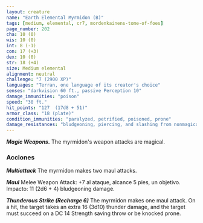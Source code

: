 ```yaml
---
layout: creature
name: "Earth Elemental Myrmidon (B)"
tags: [medium, elemental, cr7, mordenkainens-tome-of-foes]
page_number: 202
cha: 10 (0)
wis: 10 (0)
int: 8 (-1)
con: 17 (+3)
dex: 10 (0)
str: 18 (+4)
size: Medium elemental
alignment: neutral
challenge: "7 (2900 XP)"
languages: "Terran, one language of its creator's choice"
senses: "darkvision 60 ft., passive Perception 10"
damage_immunities: "poison"
speed: "30 ft."
hit_points: "127  (17d8 + 51)"
armor_class: "18 (plate)"
condition_immunities: "paralyzed, petrified, poisoned, prone"
damage_resistances: "bludgeoning, piercing, and slashing from nonmagical attacks"
---
```


***Magic Weapons.*** The myrmidon's weapon attacks are magical.

### Acciones

***Multiattack*** The myrmidon makes two maul attacks.

***Maul*** Melee Weapon Attack: +7 al ataque, alcance 5 pies, un objetivo. Impacto: 11 (2d6 + 4) bludgeoning damage.

***Thunderous Strike (Recharge 6)*** The myrmidon makes one maul attack. On a hit, the target takes an extra 16 (3d10) thunder damage, and the target must succeed on a DC 14 Strength saving throw or be knocked prone.